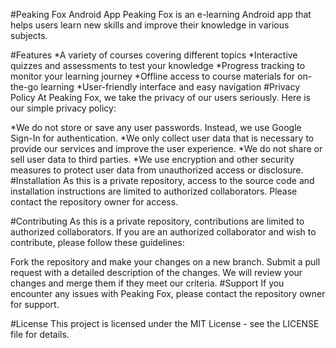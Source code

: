 #Peaking Fox Android App
Peaking Fox is an e-learning Android app that helps users learn new skills and improve their knowledge in various subjects.

#Features
*A variety of courses covering different topics
*Interactive quizzes and assessments to test your knowledge
*Progress tracking to monitor your learning journey
*Offline access to course materials for on-the-go learning
*User-friendly interface and easy navigation
#Privacy Policy
At Peaking Fox, we take the privacy of our users seriously. Here is our simple privacy policy:

*We do not store or save any user passwords. Instead, we use Google Sign-In for authentication.
*We only collect user data that is necessary to provide our services and improve the user experience.
*We do not share or sell user data to third parties.
*We use encryption and other security measures to protect user data from unauthorized access or disclosure.
#Installation
As this is a private repository, access to the source code and installation instructions are limited to authorized collaborators. Please contact the repository owner for access.

#Contributing
As this is a private repository, contributions are limited to authorized collaborators. If you are an authorized collaborator and wish to contribute, please follow these guidelines:

Fork the repository and make your changes on a new branch.
Submit a pull request with a detailed description of the changes.
We will review your changes and merge them if they meet our criteria.
#Support
If you encounter any issues with Peaking Fox, please contact the repository owner for support.

#License
This project is licensed under the MIT License - see the LICENSE file for details.
